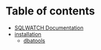 # Table of contents

* [SQLWATCH Documentation](README.md)
* [installation](installation/README.md)
  * [dbatools](installation/dbatools.md)

